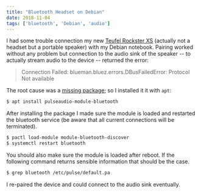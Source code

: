 ```yaml
---
title: "Bluetooth Headset on Debian"
date: 2018-11-04
tags: ['bluetooth', 'Debian', 'audio']
---
```


I had some trouble connection my new [Teufel Rockster XS](rockster) (actually
not a headset but a portable speaker) with my Debian notebook. Pairing worked
without any problem but connection to the audio sink of the speaker -- to
actually stream audio to the device -- returned the error:

> Connection Failed: blueman.bluez.errors.DBusFailedError: Protocol Not available

<!-- more -->

The root cause was a [missing package](solution-se); so I installed it it with `apt`:

```sh
$ apt install pulseaudio-module-bluetooth
```

After installing the package I made sure the module is loaded and restarted the
bluetooth service (be aware that all current connections will be terminated).

```sh
$ pactl load-module module-bluetooth-discover
$ systemctl restart bluetooth
```

You should also make sure the module is loaded after reboot. If the following
command returns sensible information that should be the case.

```sh
$ grep bluetooth /etc/pulse/default.pa
```

I re-paired the device and could connect to the audio sink eventually.

[rockster]: https://www.teufel.de/bluetooth/rockster-xs-p16578.html
[solution-se]: https://askubuntu.com/a/801669/441510

